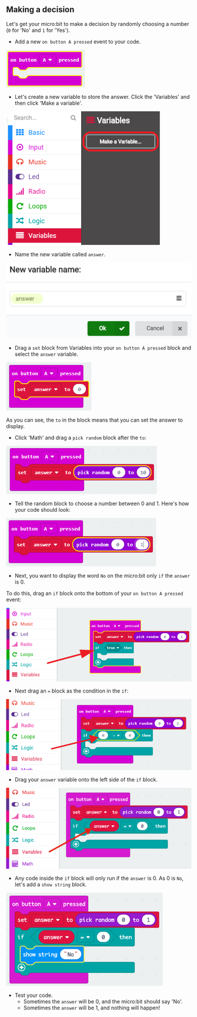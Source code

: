 ## Making a decision

Let's get your micro:bit to make a decision by randomly choosing a number (`0` for 'No' and `1` for 'Yes').

+ Add a new `on button A pressed` event to your code.

![skjermbilde](images/fortune-on-a-pressed.png)

+ Let's create a new variable to store the answer. Click the 'Variables' and then click 'Make a variable'.

![skjermbilde](images/fortune-variables.png)

+ Name the new variable called `answer`.

![skjermbilde](images/fortune-answer.png)

+ Drag a `set` block from Variables into your `on button A pressed` block and select the `answer` variable.

![skjermbilde](images/fortune-set.png)

As you can see, the `to` in the block means that you can set the answer to display.

+ Click 'Math' and drag a `pick random` block after the `to`:

![skjermbilde](images/fortune-random.png)

+ Tell the random block to choose a number between 0 and 1. Here's how your code should look:

![skjermbilde](images/fortune-random-1.png)

+ Next, you want to display the word `No` on the micro:bit only `if` the `answer` is 0.

To do this, drag an `if` block onto the bottom of your `on button A pressed` event:

![skjermbilde](images/fortune-if.png)

+ Next drag an `=` block as the condition in the `if`:

![skjermbilde](images/fortune-equals.png)

+ Drag your `answer` variable onto the left side of the `if` block.

![skjermbilde](images/fortune-if-finished.png)

+ Any code inside the `if` block will only run if the `answer` is 0. As 0 is `No`, let's add a `show string` block.

![skjermbilde](images/fortune-no.png)

+ Test your code. 
    + Sometimes the `answer` will be 0, and the micro:bit should say 'No'.
    + Sometimes the `answer` will be 1, and nothing will happen!